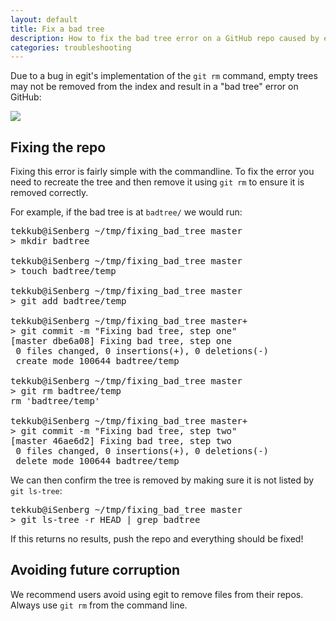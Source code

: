```yaml
---
layout: default
title: Fix a bad tree
description: How to fix the bad tree error on a GitHub repo caused by egit
categories: troubleshooting
---
```


Due to a bug in egit's implementation of the `git rm` command, empty trees may not be removed from the index and result in a "bad tree" error on GitHub:

![](https://img.skitch.com/20110308-875n82b15ktc8kc34wdaj1euky.jpg)

Fixing the repo
---------------

Fixing this error is fairly simple with the commandline.  To fix the error you need to recreate the tree and then remove it using `git rm` to ensure it is removed correctly.

For example, if the bad tree is at `badtree/` we would run:

<pre class="terminal">tekkub@iSenberg ~/tmp/fixing_bad_tree master
> mkdir badtree

tekkub@iSenberg ~/tmp/fixing_bad_tree master
> touch badtree/temp

tekkub@iSenberg ~/tmp/fixing_bad_tree master
> git add badtree/temp

tekkub@iSenberg ~/tmp/fixing_bad_tree master+
> git commit -m "Fixing bad tree, step one"
[master dbe6a08] Fixing bad tree, step one
 0 files changed, 0 insertions(+), 0 deletions(-)
 create mode 100644 badtree/temp

tekkub@iSenberg ~/tmp/fixing_bad_tree master
> git rm badtree/temp
rm 'badtree/temp'

tekkub@iSenberg ~/tmp/fixing_bad_tree master+
> git commit -m "Fixing bad tree, step two"
[master 46ae6d2] Fixing bad tree, step two
 0 files changed, 0 insertions(+), 0 deletions(-)
 delete mode 100644 badtree/temp
</pre>

We can then confirm the tree is removed by making sure it is not listed by `git ls-tree`:

<pre class="terminal">tekkub@iSenberg ~/tmp/fixing_bad_tree master
> git ls-tree -r HEAD | grep badtree
</pre>

If this returns no results, push the repo and everything should be fixed!

Avoiding future corruption
--------------------------

We recommend users avoid using egit to remove files from their repos.  Always use `git rm` from the command line.
